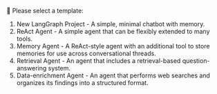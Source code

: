 🌟 Please select a template:
1. New LangGraph Project - A simple, minimal chatbot with memory.
2. ReAct Agent - A simple agent that can be flexibly extended to many tools.
3. Memory Agent - A ReAct-style agent with an additional tool to store memories for use across conversational threads.
4. Retrieval Agent - An agent that includes a retrieval-based question-answering system.
5. Data-enrichment Agent - An agent that performs web searches and organizes its findings into a structured format.